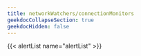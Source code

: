 ```yaml
---
title: networkWatchers/connectionMonitors
geekdocCollapseSection: true
geekdocHidden: false
---
```


{{< alertList name="alertList" >}}